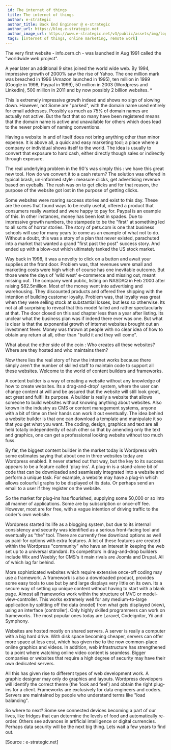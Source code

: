 ```yaml
---
 id: The internet of things
 title: The internet of things
 author: e-strategic
 author_title: Back End Engineer @ e-strategic
 author_url: https://blog.e-strategic.net
 author_image_url: https://www.e-strategic.net/v3/public/assets/img/logo.png
 tags: [internet of things, online marketing, remote work]
---
```


The very first website - info.cern.ch - was launched in Aug 1991 called the "worldwide web project".

A year later an additional 9 sites joined the world wide web. By 1994, impressive growth of 2000% saw the rise of Yahoo. The one million mark was breached in 1996 (Amazon launched in 1995), ten million in 1999 (Google in 1998, Paypal in 1999), 50 million in 2003 (Wordpress and Linkedin), 500 million in 2011 and by now possibly 2 billion websites.  *

This is extremely impressive growth indeed and shows no sign of slowing down. However, not Some are "parked", with the domain name used entirely for email addresses. Possibly as much as 75% of domain names are actually not active. But the fact that so many have been registered means that the domain name is active and unavailable for others which does lead to the newer problem of naming conventions.

Having a website in and of itself does not bring anything other than minor expense. It is above all, a quick and easy marketing tool; a place where a company or individual shows itself to the world. The idea is usually to convert that exposure to hard cash, either directly though sales or indirectly through exposure.

The real underlying problem in the 90's was simply this : we have this great new tool. How do we convert it to a cash return? The solution was offered in typical brash, un-informed style : measure clicks, get advertising revenue based on eyeballs. The rush was on to get clicks and for that reason, the purpose of the website got lost in the purpose of getting clicks.

Some websites were roaring success stories and exist to this day. These are the ones that found ways to be really useful, offered a product that consumers really wanted and were happy to pay for. Paypal is an example of this. In other instances, money has been lost in spades. Due to impressive growth numbers, the stampede to be the "first" at something led to all sorts of horror stories. The story of pets.com is one that business schools will use for many years to come as an example of what not to do. Without a doubt, this was a story of a plan that never existed, parachuted into a market that wanted a grand "first past the post" success story. And ended up with a blow-out which ultimately tanked the US stock market.

Way back in 1998, it was a novelty to click on a button and await your supplies at the front door. Problem was, that revenues were small and marketing costs were high which of course has one inevitable outcome. But those were the days of 'wild west' e-commerce and missing out, meant missing out. The company went public, listing on NASDAQ in Feb 2000 after raising $82.5million. Most of the money went into advertising and warehousing. They discounted products and offered free shipping with the intention of building customer loyalty. Problem was, that loyalty was great when they were selling stock at substantial losses, but less so otherwise. Its not at all surprising to reveal that this model failed and rather spectacularly at that. The door closed on this sad chapter less than a year after listing. Its unclear what the business plan was if indeed there ever was one. But what is clear is that the exponential growth of internet websites brought out an investment fever. Money was thrown at people with no clear idea of how to obtain any return at all, other than "build it and they will come".

What about the other side of the coin : Who creates all these websites? Where are they hosted and who maintains them?

Now there lies the real story of how the internet works because there simply aren't the number of skilled staff to maintain code to support all these websites. Welcome to the world of content builders and frameworks.

A content builder is a way of creating a website without any knowledge of how to create websites. Its a drag-and-drop' system, where the user can change content at will and be assured that the website will still look great, act great and fulfil its purpose. A builder is really a website that allows someone to build websites without knowing anything about websites. Also known in the industry as CMS or content management systems, anyone with a bit of time on their hands can work it out eventually. The idea behind a website builder is that one can download a template and manipulate it so that you get what you want. The coding, design, graphics and text are all held totally independently of each other so that by amending only the text and graphics, one can get a professional looking website without too much fuss.

By far, the biggest content builder in the market today is Wordpress with some estimates saying that about one in three websites today are Wordpress enabled. It never started out that way, but the key to its success appears to be a feature called 'plug-ins'. A plug-in is a stand-alone bit of code that can be downloaded and seamlessly integrated into a website and perform a unique task. For example, a website may have a plug-in which allows colourful graphs to be displayed of its data. Or perhaps send an email to a user if they register on the website.

So the market for plug-ins has flourished, supplying some 50,000 or so into all manner of applications. Some are by subscription or once-off fee. However, most are for free, with a vague intention of driving traffic to the coder's own website.

Wordpress started its life as a blogging system, but due to its internal consistency and security was identified as a serious front-facing tool and eventually as "the" tool. There are currently free download options as well as paid-for options with extra features. A lot of these features are created within the Wordpress "community" who have an interest in keeping the web set up to a universal standard. Its competitors in drag-and-drop builders include Wix and Weebly; for CMS's it main rivals are Joomla and Drupal. All of which lag far behind.

More sophisticated websites which require extensive once-off coding may use a framework. A framework is also a downloaded product, provides some easy tools to use but by and large displays very little on its own. Its a secure way of setting up unique content without having to start with a blank page. Almost all frameworks work within the structure of MVC or model-view-controller. This works extremely well for any medium-to-large application by splitting off the data (model) from what gets displayed (view), using an interface (controller). Only highly skilled programmers can work on frameworks. The most popular ones today are Laravel, Codeignitor, Yii and Symphony.

Websites are hosted mostly on shared servers. A server is really a computer with a big hard drive. With disk space becoming cheaper, servers can offer more space at less cost, which has given rise to the now common-place online graphics and videos. In addition, web infrastructure has strengthened to a point where watching online video content is seamless. Bigger companies or websites that require a high degree of security may have their own dedicated servers.

All this has given rise to different types of web development work. A graphic designer may only do graphics and layouts. Wordpress developers will identify the correct theme (the 'look and feel') and obtain the right plug-ins for a client. Frameworks are exclusively for data engineers and coders. Servers are maintained by people who understand terms like "load balancing".

So where to next? Some see connected devices becoming a part of our lives, like fridges that can determine the levels of food and automatically re-order. Others see advances in artificial intelligence or digital currencies. Perhaps data security will be the next big thing. Lets wait a few years to find out.

[Source : e-strategic.net]
